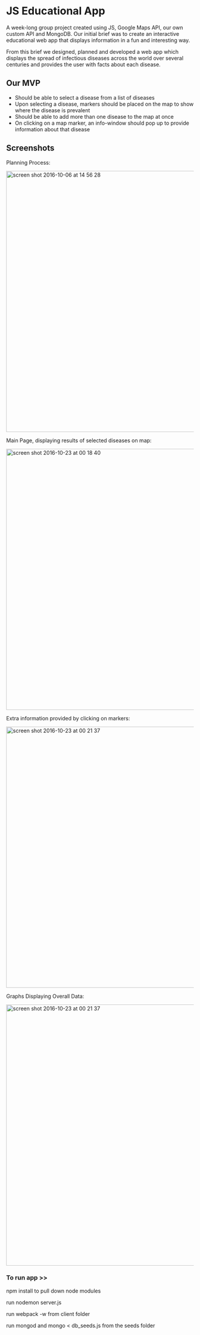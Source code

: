 # JS Educational App

A week-long group project created using JS, Google Maps API, our own custom API and MongoDB.
Our initial brief was to create an interactive educational web app that displays information in a fun and interesting way.  

From this brief we designed, planned and developed a web app which displays the spread of infectious diseases across the world over several centuries and provides the user with facts about each disease. 


## Our MVP

- Should be able to select a disease from a list of diseases
- Upon selecting a disease, markers should be placed on the map to show where the disease is prevalent
- Should be able to add more than one disease to the map at once
- On clicking on a map marker, an info-window should pop up to provide information about that disease 


## Screenshots

Planning Process:

<img width="700" alt="screen shot 2016-10-06 at 14 56 28" src="https://cloud.githubusercontent.com/assets/17990363/19608417/190b5844-97c9-11e6-86af-9809676254c7.png">


Main Page, displaying results of selected diseases on map:


<img width="700" alt="screen shot 2016-10-23 at 00 18 40" src="https://cloud.githubusercontent.com/assets/17990363/19623159/cfe00e14-98b6-11e6-8452-ee9924ae302b.png">


Extra information provided by clicking on markers:

<img width="700" alt="screen shot 2016-10-23 at 00 21 37" src="https://cloud.githubusercontent.com/assets/17990363/19623161/e3a1af66-98b6-11e6-882d-23e39c3586bb.png">



Graphs Displaying Overall Data:

<img width="700" alt="screen shot 2016-10-23 at 00 21 37" src="https://cloud.githubusercontent.com/assets/17990363/19623161/e3a1af66-98b6-11e6-882d-23e39c3586bb.png">



### To run app >>
npm install to pull down node modules

run nodemon server.js

run webpack -w from client folder

run mongod and mongo < db_seeds.js from the seeds folder
